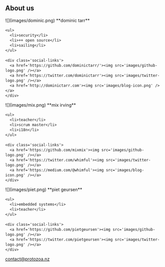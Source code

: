 ## About us

<div class='bios'>
  <div>
![](images/dominic.png)
**dominic tarr**

    <ul>
      <li>security</li>
      <li>++ open source</li>
      <li>sailing</li>
    </ul>

    <div class='social-links'>
      <a href='https://github.com/dominictarr/'><img src='images/github-logo.png' /></a>
      <a href='https://twitter.com/dominictarr'><img src='images/twitter-logo.png' /></a>
      <a href='http://dominictarr.com'><img src='images/blog-icon.png' /></a>
    </div>

  </div>

  <div>
![](images/mix.png)
**mix irving**

    <ul>
      <li>teacher</li>
      <li>scrum master</li>
      <li>i18n</li>
    </ul>

    <div class='social-links'>
      <a href='https://github.com/mixmix'><img src='images/github-logo.png' /></a>
      <a href='https://twitter.com/whimful'><img src='images/twitter-logo.png' /></a>
      <a href='https://medium.com/@whimful'><img src='images/blog-icon.png' /></a>
    </div>

  </div>

  <div>
![](images/piet.png)
**piet geursen**

    <ul>
      <li>embedded systems</li>
      <li>teacher</li>
    </ul>

    <div class='social-links'>
      <a href='https://github.com/pietgeursen'><img src='images/github-logo.png' /></a>
      <a href='https://twitter.com/pietgeursen'><img src='images/twitter-logo.png' /></a>
    </div>

  </div>
</div>

contact@protozoa.nz

